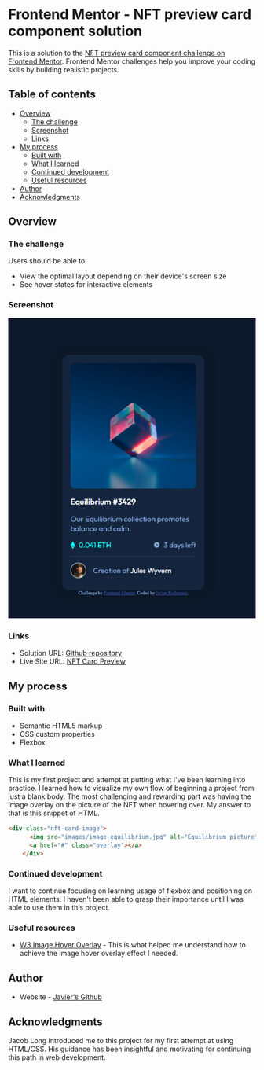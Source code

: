 # Frontend Mentor - NFT preview card component solution

This is a solution to the [NFT preview card component challenge on Frontend Mentor](https://www.frontendmentor.io/challenges/nft-preview-card-component-SbdUL_w0U). Frontend Mentor challenges help you improve your coding skills by building realistic projects. 

## Table of contents

- [Overview](#overview)
  - [The challenge](#the-challenge)
  - [Screenshot](#screenshot)
  - [Links](#links)
- [My process](#my-process)
  - [Built with](#built-with)
  - [What I learned](#what-i-learned)
  - [Continued development](#continued-development)
  - [Useful resources](#useful-resources)
- [Author](#author)
- [Acknowledgments](#acknowledgments)

## Overview

### The challenge

Users should be able to:

- View the optimal layout depending on their device's screen size
- See hover states for interactive elements

### Screenshot

![](images/screenshot.png)
### Links

- Solution URL: [Github repository](https://github.com/RodrJavi/nft-preview-card-component-solution)
- Live Site URL: [NFT Card Preview](https://rodrjavi.github.io/nft-preview-card-component-solution/)

## My process

### Built with

- Semantic HTML5 markup
- CSS custom properties
- Flexbox

### What I learned

This is my first project and attempt at putting what I've been learning into practice. I learned how to visualize my own flow of beginning a project from just a blank body. The most challenging and rewarding part was having the image overlay on the picture of the NFT when hovering over. My answer to that is this snippet of HTML.

```html
<div class="nft-card-image">
      <img src="images/image-equilibrium.jpg" alt="Equilibrium picture">
      <a href="#" class="overlay"></a>
    </div>
```

### Continued development

I want to continue focusing on learning usage of flexbox and positioning on HTML elements. I haven't been able to grasp their importance until I was able to use them in this project.

### Useful resources

- [W3 Image Hover Overlay](https://www.w3schools.com/howto/howto_css_image_overlay.asp) - This is what helped me understand how to achieve the image hover overlay effect I needed.
## Author

- Website - [Javier's Github](https://github.com/rodrjavi)

## Acknowledgments

Jacob Long introduced me to this project for my first attempt at using HTML/CSS. His guidance has been insightful and motivating for continuing this path in web development.
